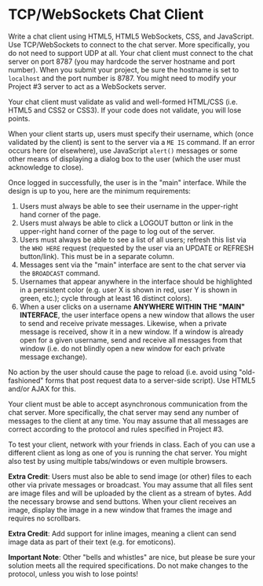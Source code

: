# TCP/WebSockets Chat Client

Write a chat client using HTML5, HTML5 WebSockets, CSS, and JavaScript. Use TCP/WebSockets to connect to the chat server. More specifically, you do not need to support UDP at all.
Your chat client must connect to the chat server on port 8787 (you may hardcode the server hostname and port number). When you submit your project, be sure the hostname is set to `localhost` and the port number is 8787. You might need to modify your Project #3 server to act as a WebSockets server.

Your chat client must validate as valid and well-formed HTML/CSS (i.e. HTML5 and CSS2 or CSS3). 
If your code does not validate, you will lose points.

When your client starts up, users must specify their username, which (once validated by the client) is sent to the server via a `ME IS` command. If an error occurs here (or elsewhere), use JavaScript `alert()` messages or some other means of displaying a dialog box to the user (which the user must acknowledge to close).

Once logged in successfully, the user is in the "main" interface. While the design is up to you, here are the minimum requirements:

1. Users must always be able to see their username in the upper-right hand corner of the page.
2. Users must always be able to click a LOGOUT button or link in the upper-right hand corner of the page to log out of the server.
3. Users must always be able to see a list of all users; refresh this list via the `WHO HERE` request (requested by the user via an UPDATE or REFRESH button/link). This must be in a separate column.
4. Messages sent via the "main" interface are sent to the chat server via the `BROADCAST` command.
5. Usernames that appear anywhere in the interface should be highlighted in a persistent color (e.g. user X is shown in red, user Y is shown in green, etc.); cycle through at least 16 distinct colors).
6. When a user clicks on a username **ANYWHERE WITHIN THE "MAIN" INTERFACE**, the user interface opens a new window that allows the user to send and receive private messages. Likewise, when a private message is received, show it in a new window. If a window is already open for a given username, send and receive all messages from that window (i.e. do not blindly open a new window for each private message exchange).

No action by the user should cause the page to reload (i.e. avoid using "old-fashioned" forms that post request data to a server-side script). Use HTML5 and/or AJAX for this.

Your client must be able to accept asynchronous communication from the chat server. More specifically, the chat server may send any number of messages to the client at any time. You may assume that all messages are correct according to the protocol and rules specified in Project #3.

To test your client, network with your friends in class. Each of you can use a different client as long as one of you is running the chat server. You might also test by using multiple tabs/windows or even multiple browsers.

**Extra Credit**: Users must also be able to send image (or other) files to each other via private messages or broadcast. You may assume that all files sent are image files and will be uploaded by the client as a stream of bytes. Add the necessary browse and send buttons. When your client receives an image, display the image in a new window that frames the image and requires no scrollbars.

**Extra Credit**: Add support for inline images, meaning a client can send image data as part of their text (e.g. for emoticons).

**Important Note**: Other "bells and whistles" are nice, but please be sure your solution meets all the required specifications. Do not make changes to the protocol, unless you wish to lose points!